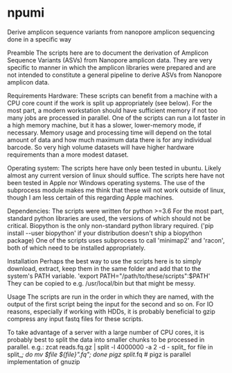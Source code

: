 # npumi
Derive amplicon sequence variants from nanopore amplicon sequencing done in a specific way

Preamble
The scripts here are to document the derivation of Amplicon Sequence Variants (ASVs) from Nanopore amplicon data. They are very specific to manner in which the amplicon libraries were prepared and are not intended to constitute a general pipeline to derive ASVs from Nanopore amplicon data.

Requirements
Hardware: These scripts can benefit from a machine with a CPU core count if the work is split up appropriately (see below).
          For the most part, a modern workstation should have sufficient memory if not too many jobs are processed in parallel.
          One of the scripts can run a lot faster in a high memory machine, but it has a slower, lower-memory mode, if necessary.
          Memory usage and processing time will depend on the total amount of data and how much maximum data there is for any individual barcode. So very high volume datasets will have higher hardware requirements than a more modest dataset.

Operating system: The scripts here have only been tested in ubuntu. Likely almost any current version of linux should suffice.
                  The scripts here have not been tested in Apple nor Windows operating systems. The use of the subprocess module makes me think that these will not work outside of linux, though I am less certain of this regarding Apple machines.

Dependencies: The scripts were written for python >=3.6
              For the most part, standard python libraries are used, the versions of which should not be critical.
              Biopython is the only non-standard python library required. ('pip install --user biopython' if your distribution doesn't ship a biopython package)
              One of the scripts uses subprocess to call 'minimap2' and 'racon', both of which need to be installed appropriately.
        

Installation
Perhaps the best way to use the scripts here is to simply download, extract, keep them in the same folder and add that to the system's PATH variable. 'export PATH="/path/to/these/scripts":$PATH'
They can be copied to e.g. /usr/local/bin but that might be messy.


Usage
The scripts are run in the order in which they are named, with the output of the first script being the input for the second and so on. For IO reasons, especially if working with HDDs, it is probably beneficial to gzip compress any input fastq files for these scripts.

To take advantage of a server with a large number of CPU cores, it is probably best to split the data into smaller chunks to be processed in parallel. e.g.:
zcat reads.fq.gz | split -l 4000000 -a 2 -d - split_
for file in split_*; do mv $file ${file}".fq"; done
pigz split*.fq # pigz is parallel implementation of gnuzip
